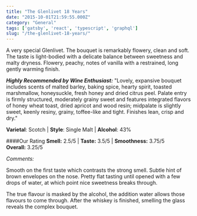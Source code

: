 ```yaml
---
title: "The Glenlivet 18 Years"
date: "2015-10-01T21:59:55.000Z"
category: "General"
tags: ['gatsby', 'react', 'typescript', 'graphql']
slug: "/the-glenlivet-18-years/"
---
```

A very special Glenlivet. The bouquet is remarkably flowery, clean and soft. 
The taste is light-bodied with a delicate balance between sweetness and malty dryness. Flowery, peachy, notes of vanilla with a restrained, long gently warming finish. 

***Highly Recommended by Wine Enthusiast:*** "Lovely, expansive bouquet includes scents of malted barley, baking spice, hearty spirit, toasted marshmallow, honeysuckle, fresh honey and dried citrus peel. 
Palate entry is firmly structured, moderately grainy sweet and features integrated flavors of honey wheat toast, dried apricot and wood resin; midpalate is slightly sweet, keenly resiny, grainy, toffee-like and tight. Finishes lean, crisp and dry."

**Varietal**: Scotch | **Style**: Single Malt | **Alcohol**: 43%

####Our Rating
**Smell:** 2.5/5 | **Taste:** 3.5/5 | **Smoothness:** 3.75/5   
**Overall:** 3.25/5 

*Comments:* 

Smooth on the first taste which contrasts the strong smell. Subtle hint of brown envelopes on the nose. Pretty flat tasting until opened with a few drops of water, at which point nice sweetness breaks through. 

The true flavour is masked by the alcohol, the addition water allows those flavours to come through. After the whiskey is finished, smelling the glass reveals the complex bouquet. 
    